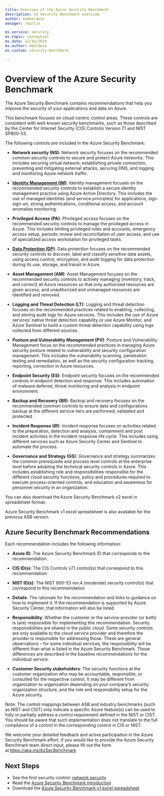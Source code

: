 ```yaml
---
title: Overview of the Azure Security Benchmark
description: V2 Security Benchmark overview
author: msmbaldwin
manager: rkarlin

ms.service: security
ms.topic: conceptual
ms.date: 12/16/2019
ms.author: mbaldwin
ms.custom: security-benchmark

---
```


# Overview of the Azure Security Benchmark

The Azure Security Benchmark contains recommendations that help you improve the security of your applications and data on Azure. 

This benchmark focuses on cloud-centric control areas. These controls are consistent with well-known security benchmarks, such as those described by the Center for Internet Security (CIS) Controls Version 7.1 and NIST SP800-53.

The following controls are included in the Azure Security Benchmark:

- **Network security (NS)**: Network security focuses on the recommended common security controls to secure and protect Azure networks. This includes securing virtual network, establishing private connection, preventing and mitigating external attacks, securing DNS, and logging and monitoring Azure network traffic.  

- **[Identity Management (IM)](security-benchmark-v2-identity-management.md)**: Identity management focuses on the recommended security controls to establish a secure identity management practice using Azure Active Directory. This includes the use of managed identities (and service principles) for applications, sign sign-on, strong authentications, conditional access, and account anomalies monitoring.  

- **Privileged Access (PA)**: Privileged access focuses on the recommended security controls to manage the privileged access in Azure. This includes limiting privileged roles and accounts, emergency access setup, periodic review and reconciliation of user access, and use of specialized access workstation for privileged tasks.  

- **[Data Protection (DP)](security-benchmark-v2-data-protection.md)**: Data protection focuses on the recommended security controls to discover, label and classify sensitive data assets, using access control, encryption, and audit logging for data protection during its use, storage, and transit in Azure. 

- **Asset Management (AM)**:  Asset Management focuses on the recommended security controls to actively managing (inventory, track, and correct) all Azure resources so that only authorized resources are given access, and unauthorized and unmanaged resources are identified and removed. 

- **Logging and Threat Detection (LT)**: Logging and threat detection focuses on the recommended practices related to enabling, collecting, and storing audit logs for Azure services. This includes the use of Azure services’ native threat detection capability or use Azure Monitor, and Azure Sentinel to build a custom threat detection capability using logs collected from different sources.  

- **Posture and Vulnerability Management (PV)**: Posture and Vulnerability Management focus on the recommended practices in managing Azure security posture related to vulnerability and security configuration management. This includes the vulnerability scanning, penetration testing and remediation, as well as the security configuration tracking, reporting, correction in Azure resources.

- **Endpoint Security (ES)**: Endpoint security focuses on the recommended controls in endpoint detection and response. This includes   automation of malware defense, threat monitoring and analysis in endpoint environment.

- **Backup and Recovery (BR)**: Backup and recovery focuses on the recommended common controls to ensure data and configurations backup at the different service tiers are performed, validated and protected.

- **Incident Response (IR)**: Incident response focuses on activities related to the preparation, detection and analysis, containment and post incident activities in the incident response life cycle. This includes using different services such as Azure Security Center and Sentinel to automate the process.  

- **Governance and Strategy (GS)**: Governance and strategy summarizes the common prerequisite and process level controls at the enterprise level before adopting the technical security controls in Azure. This includes establishing role and responsibilities responsible for the different cloud security functions, policy and procedures required to execute process-oriented controls, and education and awareness for personnel security in an organization.  

You can also download the Azure Security Benchmark v2 excel in spreadsheet format.  

Azure Security Benchmark v1 excel spreadsheet is also available for the previous ASB version.  

## Azure Security Benchmark Recommendations

Each recommendation includes the following information:

- **Azure ID**: The Azure Security Benchmark ID that corresponds to the recommendation. 

- **CIS ID(s)**: The CIS Controls v7.1 control(s) that correspond to this recommendation. 

- **NIST ID(s)**: The NIST 800-53 rev.4 (moderate) security control(s) that correspond to this recommendation 

- **Details**: The rationale for the recommendation and links to guidance on how to implement it. If the recommendation is supported by Azure Security Center, that information will also be listed.

- **Responsibility**: Whether the customer or the service-provider (or both) is (are) responsible for implementing this recommendation. Security responsibilities are shared in the public cloud. Some security controls are only available to the cloud service provider and therefore the provider is responsible for addressing those. These are general observations – for some individual services, the responsibility will be different than what is listed in the Azure Security Benchmark. Those differences are described in the baseline recommendations for the individual service. 

- **Customer Security stakeholders**: The security functions at the customer organization who may be accountable, responsible, or consulted for the respective control. It may be different from organization to organization depending on your company’s security organization structure, and the role and responsibility setup for the Azure security.  

Note: The control mappings between ASB and industry benchmarks (such as NIST and CIST) only indicate a specific Azure feature(s) can be used to fully or partially address a control requirement defined in the NIST or CIST. You should be aware that such implementation does not translate to the full compliance of a control in the corresponding control in CIS or NIST. 

We welcome your detailed feedback and active participation in the Azure Security Benchmark effort. if you would like to provide the Azure Security Benchmark team direct input, please fill out the form at https://aka.ms/AzSecBenchmark 

## Next Steps

- See the first security control: [network security](security-control-network-security.md)
- Read the [Azure Security Benchmark introduction](introduction.md)
- Download the [Azure Security Benchmark v1 excel spreadsheet](https://github.com/MicrosoftDocs/SecurityBenchmarks/tree/master/spreadsheets)
